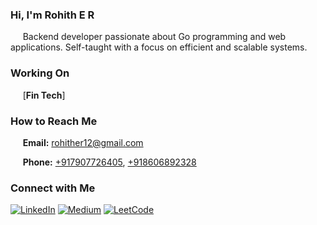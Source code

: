   
### Hi, I'm Rohith E R

&nbsp; &nbsp; &nbsp;Backend developer passionate about Go programming and web applications. Self-taught with a focus on efficient and scalable systems.

### Working On
&nbsp; &nbsp; &nbsp;[**Fin Tech**]

### How to Reach Me
&nbsp; &nbsp; &nbsp;**Email:** [rohither12@gmail.com](mailto:rohither12@gmail.com)

&nbsp; &nbsp; &nbsp;**Phone:** [+917907726405](tel:+917907726405), [+918606892328](tel:+918606892328)

### Connect with Me
[![LinkedIn](https://img.shields.io/badge/LinkedIn-Connect-blue)](https://www.linkedin.com/in/rohither)
[![Medium](https://img.shields.io/badge/Medium-Follow-green)](https://medium.com/@rohithlellu7)
[![LeetCode](https://img.shields.io/badge/LeetCode-Solve-red)](https://leetcode.com/rohithlellu7/)
